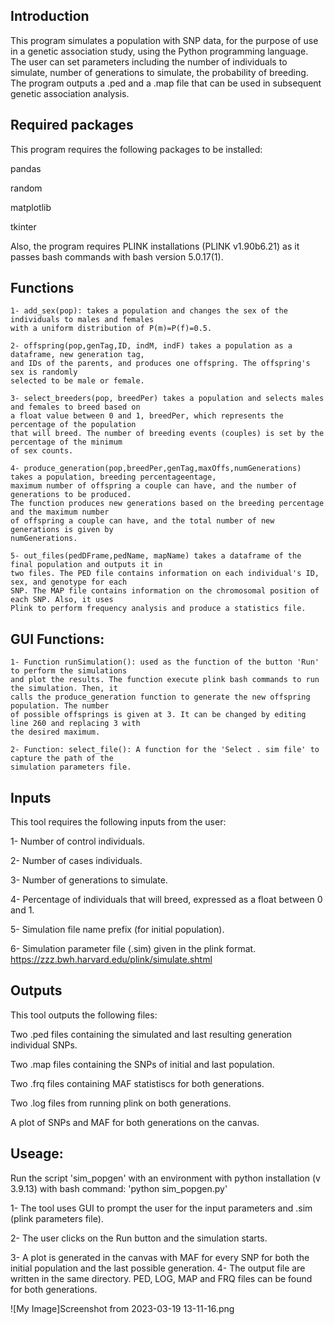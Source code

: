 ## Introduction

This program simulates a population with SNP data, for the purpose of use in a genetic association study, using the Python programming language. The user can set parameters including the number of individuals to simulate, number of generations to simulate, the probability of breeding. The program outputs a .ped and a .map file that can be used in subsequent genetic association analysis.

## Required packages
This program requires the following packages to be installed:

pandas

random

matplotlib

tkinter

Also, the program requires PLINK installations (PLINK v1.90b6.21) as it passes bash commands with bash version 5.0.17(1).

## Functions

    1- add_sex(pop): takes a population and changes the sex of the individuals to males and females 
    with a uniform distribution of P(m)=P(f)=0.5.

    2- offspring(pop,genTag,ID, indM, indF) takes a population as a dataframe, new generation tag,   
    and IDs of the parents, and produces one offspring. The offspring's sex is randomly 
    selected to be male or female.

    3- select_breeders(pop, breedPer) takes a population and selects males and females to breed based on 
    a float value between 0 and 1, breedPer, which represents the percentage of the population 
    that will breed. The number of breeding events (couples) is set by the percentage of the minimum
    of sex counts.

    4- produce_generation(pop,breedPer,genTag,maxOffs,numGenerations) takes a population, breeding percentageentage,
    maximum number of offspring a couple can have, and the number of generations to be produced. 
    The function produces new generations based on the breeding percentage and the maximum number 
    of offspring a couple can have, and the total number of new generations is given by 
    numGenerations. 

    5- out_files(pedDFrame,pedName, mapName) takes a dataframe of the final population and outputs it in 
    two files. The PED file contains information on each individual's ID, sex, and genotype for each 
    SNP. The MAP file contains information on the chromosomal position of each SNP. Also, it uses 
    Plink to perform frequency analysis and produce a statistics file.

## GUI Functions:

    1- Function runSimulation(): used as the function of the button 'Run' to perform the simulations
    and plot the results. The function execute plink bash commands to run the simulation. Then, it 
    calls the produce_generation function to generate the new offspring population. The number
    of possible offsprings is given at 3. It can be changed by editing line 260 and replacing 3 with
    the desired maximum.

    2- Function: select_file(): A function for the 'Select . sim file' to capture the path of the 
    simulation parameters file.

## Inputs
This tool requires the following inputs from the user:

1- Number of control individuals.

2- Number of cases individuals.

3- Number of generations to simulate.

4- Percentage of individuals that will breed, expressed as a float between 0 and 1.

5- Simulation file name prefix (for initial population).

6- Simulation parameter file (.sim) given in the plink format.
 https://zzz.bwh.harvard.edu/plink/simulate.shtml
 
## Outputs
This tool outputs the following files:

Two .ped files containing the simulated and last resulting generation individual SNPs.

Two .map files containing the SNPs of initial and last population.

Two .frq files containing MAF statistiscs for both generations.

Two .log files from running plink on both generations.

A plot of SNPs and MAF for both generations on the canvas.

## Useage:
Run the script 'sim_popgen' with an environment with python installation (v 3.9.13) with bash command:
         'python sim_popgen.py'

1- The tool uses GUI to prompt the user for the input parameters and .sim (plink parameters file).

2- The user clicks on the Run button and the simulation starts.

3- A plot is generated in the canvas with MAF for every SNP for both the initial population and the 
    last possible generation.
4- The output file are written in the same directory. PED, LOG, MAP and FRQ files can be found for both
    generations.



![My Image]Screenshot from 2023-03-19 13-11-16.png

